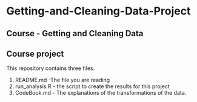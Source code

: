 # Getting-and-Cleaning-Data-Project
##  Course  - Getting and Cleaning Data
##  Course project

This repository contains three files.

1. README.md -The file you are reading
2. run_analysis.R - the script to create the results for this project
3. CodeBook.md - The explanations of the transformations of the data.
